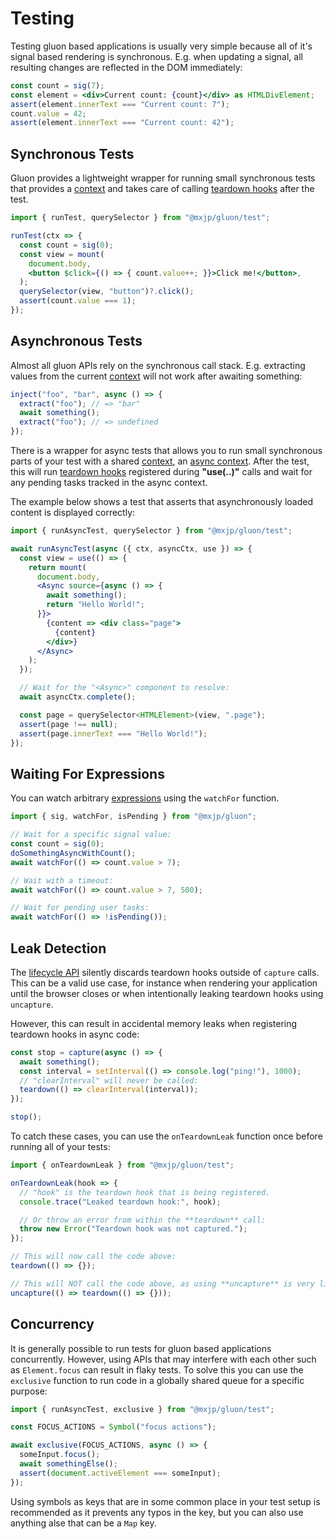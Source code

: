 # Testing
Testing gluon based applications is usually very simple because all of it's signal based rendering is synchronous. E.g. when updating a signal, all resulting changes are reflected in the DOM immediately:
```jsx
const count = sig(7);
const element = <div>Current count: {count}</div> as HTMLDivElement;
assert(element.innerText === "Current count: 7");
count.value = 42;
assert(element.innerText === "Current count: 42");
```

## Synchronous Tests
Gluon provides a lightweight wrapper for running small synchronous tests that provides a [context](core/context.md) and takes care of calling [teardown hooks](core/lifecycle.md) after the test.
```jsx
import { runTest, querySelector } from "@mxjp/gluon/test";

runTest(ctx => {
  const count = sig(0);
  const view = mount(
    document.body,
    <button $click={() => { count.value++; }}>Click me!</button>,
  );
  querySelector(view, "button")?.click();
  assert(count.value === 1);
});
```

## Asynchronous Tests
Almost all gluon APIs rely on the synchronous call stack. E.g. extracting values from the current [context](core/context.md) will not work after awaiting something:
```jsx
inject("foo", "bar", async () => {
  extract("foo"); // => "bar"
  await something();
  extract("foo"); // => undefined
});
```

There is a wrapper for async tests that allows you to run small synchronous parts of your test with a shared [context](core/context.md), an [async context](async-utilities/async.md#tracking-completion). After the test, this will run [teardown hooks](core/lifecycle.md) registered during **"use(..)"** calls and wait for any pending tasks tracked in the async context.

The example below shows a test that asserts that asynchronously loaded content is displayed correctly:
```jsx
import { runAsyncTest, querySelector } from "@mxjp/gluon/test";

await runAsyncTest(async ({ ctx, asyncCtx, use }) => {
  const view = use(() => {
    return mount(
      document.body,
      <Async source={async () => {
        await something();
        return "Hello World!";
      }}>
        {content => <div class="page">
          {content}
        </div>}
      </Async>
    );
  });

  // Wait for the "<Async>" component to resolve:
  await asyncCtx.complete();

  const page = querySelector<HTMLElement>(view, ".page");
  assert(page !== null);
  assert(page.innerText === "Hello World!");
});
```

## Waiting For Expressions
You can watch arbitrary [expressions](core/signals.md#expressions) using the `watchFor` function.
```jsx
import { sig, watchFor, isPending } from "@mxjp/gluon";

// Wait for a specific signal value:
const count = sig(0);
doSomethingAsyncWithCount();
await watchFor(() => count.value > 7);

// Wait with a timeout:
await watchFor(() => count.value > 7, 500);

// Wait for pending user tasks:
await watchFor(() => !isPending());
```

## Leak Detection
The [lifecycle API](core/lifecycle.md) silently discards teardown hooks outside of `capture` calls. This can be a valid use case, for instance when rendering your application until the browser closes or when intentionally leaking teardown hooks using `uncapture`.

However, this can result in accidental memory leaks when registering teardown hooks in async code:
```jsx
const stop = capture(async () => {
  await something();
  const interval = setInterval(() => console.log("ping!"), 1000);
  // "clearInterval" will never be called:
  teardown(() => clearInterval(interval));
});

stop();
```

To catch these cases, you can use the `onTeardownLeak` function once before running all of your tests:
```jsx
import { onTeardownLeak } from "@mxjp/gluon/test";

onTeardownLeak(hook => {
  // "hook" is the teardown hook that is being registered.
  console.trace("Leaked teardown hook:", hook);

  // Or throw an error from within the **teardown** call:
  throw new Error("Teardown hook was not captured.");
});

// This will now call the code above:
teardown(() => {});

// This will NOT call the code above, as using **uncapture** is very likely intentional:
uncapture(() => teardown(() => {}));
```

## Concurrency
It is generally possible to run tests for gluon based applications concurrently. However, using APIs that may interfere with each other such as `Element.focus` can result in flaky tests. To solve this you can use the `exclusive` function to run code in a globally shared queue for a specific purpose:
```jsx
import { runAsyncTest, exclusive } from "@mxjp/gluon/test";

const FOCUS_ACTIONS = Symbol("focus actions");

await exclusive(FOCUS_ACTIONS, async () => {
  someInput.focus();
  await somethingElse();
  assert(document.activeElement === someInput);
});
```
Using symbols as keys that are in some common place in your test setup is recommended as it prevents any typos in the key, but you can also use anything alse that can be a `Map` key.
